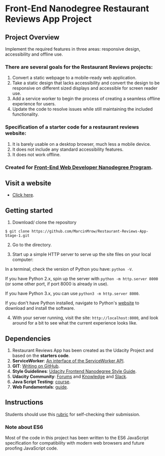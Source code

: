 # Front-End Nanodegree Restaurant Reviews App Project

## Project Overview

Implement the required features in three areas: responsive design, accessibility and offline use.

### There are several goals for the **Restaurant Reviews** projects:
1. Convert a static webpage to a mobile-ready web application.
2. Take a static design that lacks accessibility and convert the design to be responsive on different sized displays and accessible for screen reader use.
3. Add a service worker to begin the process of creating a seamless offline experience for users.
4. Update the code to resolve issues while still maintaining the included functionality.

### Specification of a starter code for a restaurant reviews website:
1. It is barely usable on a desktop browser, much less a mobile device.
2. It does not include any standard accessibility features.
3. It does not work offline.

### Created for [**Front-End Web Developer Nanodegree Program**](https://eu.udacity.com/).

## Visit a website

* [Click here](https://marcinmrow.github.io/Restaurant-Reviews-App-Stage-1/).

## Getting started

1. Download/ clone the repository 
```
$ git clone https://github.com/MarcinMrow/Restaurant-Reviews-App-Stage-1.git
```
2. Go to the directory.

3. Start up a simple HTTP server to serve up the site files on your local computer:

In a terminal, check the version of Python you have: `python -V`. 

If you have Python 2.x, spin up the server with `python -m http.server 8000` (or some other port, if port 8000 is already in use).

If you have Python 3.x, you can use `python3 -m http.server 8000`. 

If you don't have Python installed, navigate to Python's [website](https://www.python.org/) to download and install the software.

4. With your server running, visit the site: `http://localhost:8000`, and look around for a bit to see what the current experience looks like.

## Dependencies

1. Restaurant Reviews App has been created as the Udacity Project and based on the **starters code**.
2. **ServiceWorker**: [An interface of the ServiceWorker API](https://developer.mozilla.org/en-US/docs/Web/API/ServiceWorker).
3. **GIT**: [Writing on GitHub](https://help.github.com/articles/basic-writing-and-formatting-syntax/#links).
4. **Style Guidelines**: [Udacity Frontend Nanodegree Style Guide](http://udacity.github.io/frontend-nanodegree-styleguide/index.html).
5. **Udacity Community**: [Forums](https://discussions.udacity.com/) and [Knowledge](https://knowledge.udacity.com/) and [Slack](https://slack.com/).
6. **Java Script Testing**: [course](https://eu.udacity.com/course/javascript-testing--ud549).
7. **Web Fundamentals**: [guide](https://developers.google.com/web/fundamentals/).

## Instructions

Students should use this [rubric](https://review.udacity.com/#!/rubrics/1090/view) for self-checking their submission.

### Note about ES6

Most of the code in this project has been written to the ES6 JavaScript specification for compatibility with modern web browsers and future proofing JavaScript code.